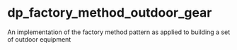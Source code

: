 # dp_factory_method_outdoor_gear
An implementation of the factory method pattern as applied to building a set of outdoor equipment
